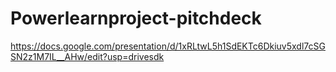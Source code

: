 # Powerlearnproject-pitchdeck
https://docs.google.com/presentation/d/1xRLtwL5h1SdEKTc6Dkiuv5xdl7cSGSN2z1M7IL__AHw/edit?usp=drivesdk
